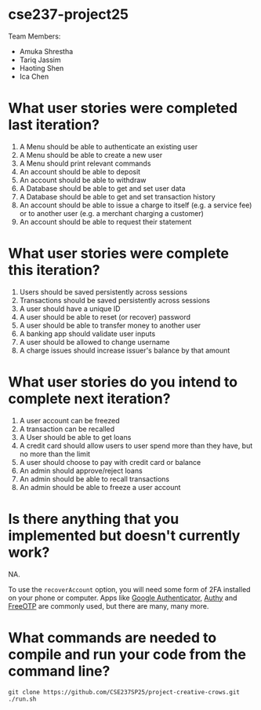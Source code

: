 # cse237-project25

Team Members:

* Amuka Shrestha
* Tariq Jassim
* Haoting Shen
* Ica Chen

# What user stories were completed last iteration?
1. A Menu should be able to authenticate an existing user
2. A Menu should be able to create a new user
3. A Menu should print relevant commands
4. An account should be able to deposit
5. An account should be able to withdraw
6. A Database should be able to get and set user data
7. A Database should be able to get and set transaction history
8. An account should be able to issue a charge to itself (e.g. a service fee) or to another user (e.g. a merchant charging a customer)
9. An account should be able to request their statement

# What user stories were complete this iteration?
1. Users should be saved persistently across sessions
2. Transactions should be saved persistently across sessions
3. A user should have a unique ID
4. A user should be able to reset (or recover) password
5. A user should be able to transfer money to another user
6. A banking app should validate user inputs
7. A user should be allowed to change username
8. A charge issues should increase issuer's balance by that amount

# What user stories do you intend to complete next iteration?
1. A user account can be freezed
2. A transaction can be recalled
3. A User should be able to get loans
4. A credit card should allow users to user spend more than they have, but no more than the limit
5. A user should choose to pay with credit card or balance
6. An admin should approve/reject loans
7. An admin should be able to recall transactions
8. An admin should be able to freeze a user account


# Is there anything that you implemented but doesn't currently work?

NA.

To use the `recoverAccount` option, you will need some form of 2FA installed on your phone or computer. Apps like [Google Authenticator](https://play.google.com/store/apps/details?id=com.google.android.apps.authenticator2), [Authy](https://www.authy.com/) and [FreeOTP](https://freeotp.github.io/) are commonly used, but there are many, many more.

# What commands are needed to compile and run your code from the command line?
```
git clone https://github.com/CSE237SP25/project-creative-crows.git
./run.sh
```

